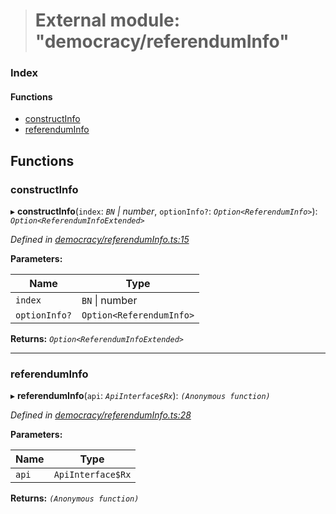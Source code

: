 > # External module: "democracy/referendumInfo"

### Index

#### Functions

* [constructInfo](_democracy_referenduminfo_.md#constructinfo)
* [referendumInfo](_democracy_referenduminfo_.md#referenduminfo)

## Functions

###  constructInfo

▸ **constructInfo**(`index`: *`BN` | number*, `optionInfo?`: *`Option<ReferendumInfo>`*): *`Option<ReferendumInfoExtended>`*

*Defined in [democracy/referendumInfo.ts:15](https://github.com/polkadot-js/api/blob/8c4320c/packages/api-derive/src/democracy/referendumInfo.ts#L15)*

**Parameters:**

Name | Type |
------ | ------ |
`index` | `BN` \| number |
`optionInfo?` | `Option<ReferendumInfo>` |

**Returns:** *`Option<ReferendumInfoExtended>`*

___

###  referendumInfo

▸ **referendumInfo**(`api`: *`ApiInterface$Rx`*): *`(Anonymous function)`*

*Defined in [democracy/referendumInfo.ts:28](https://github.com/polkadot-js/api/blob/8c4320c/packages/api-derive/src/democracy/referendumInfo.ts#L28)*

**Parameters:**

Name | Type |
------ | ------ |
`api` | `ApiInterface$Rx` |

**Returns:** *`(Anonymous function)`*